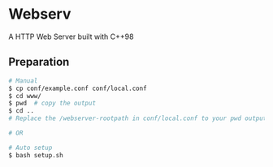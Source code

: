 # Webserv
A HTTP Web Server built with C++98

## Preparation
```bash
# Manual
$ cp conf/example.conf conf/local.conf
$ cd www/
$ pwd  # copy the output
$ cd ..
# Replace the /webserver-rootpath in conf/local.conf to your pwd output

# OR

# Auto setup
$ bash setup.sh
```